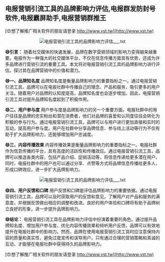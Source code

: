## **电报营销引流工具的品牌影响力评估,电报群发防封号软件,电报霸屏助手,电报营销群推王**

[😍想了解推广相关软件的朋友请登录 http://www.vst.tw](http://www.vst.tw)

 <center><img src="https://vst.tw/MP4/tuiguang/png/0.png" alt="电报营销引流工具的品牌影响力评估___.txt"></center>

**😄引言：**
随着社交媒体的快速发展，品牌在数字营销领域的影响力变得越来越重要。电报作为一种强大的社交媒体平台，不仅在信息传播方面具有优势，还成为许多品牌进行营销引流的重要工具。本文将对电报营销引流工具的品牌影响力进行评估，探讨其在品牌营销中的价值和潜力。

**😄一、品牌知名度**
品牌知名度是衡量品牌影响力的重要指标之一。通过电报营销引流工具，品牌可以在电报社群中传播自己的理念、产品和服务，吸引更多的用户关注。随着用户对品牌的认知度提高，品牌知名度也会逐步增加。因此，电报营销引流工具对提升品牌知名度起到了积极作用。

**😄二、用户参与度**
用户参与度是品牌影响力的另一个重要方面。电报社群中的用户往往是品牌的忠实粉丝和潜在消费者，他们对品牌的喜爱和认同度往往会转化为积极的参与行为。通过电报营销引流工具，品牌可以与用户进行更加直接和实时的互动，提高用户参与度。用户在社群中分享品牌信息、参与线上活动等行为不仅有助于扩大品牌影响力，还能够增加用户忠诚度。

**😄三、内容传播效果**
内容传播效果是衡量品牌影响力的重要指标之一。电报社群作为信息传播的平台，具有高度的活跃性和传播效应。通过电报营销引流工具，品牌可以推送各类内容，包括产品介绍、促销活动等，将信息传递给更多潜在用户。同时，电报社群中的用户也可以通过分享、点赞等方式将品牌信息传播给更多人，形成口碑效应，进一步扩大品牌影响力。

 <center><img src="https://vst.tw/MP4/tuiguang/png/5.png" alt="电报营销引流工具的品牌影响力评估___.txt"></center>

**😄四、用户反馈和口碑**
用户反馈和口碑是评估品牌影响力的重要依据。通过电报营销引流工具，品牌可以及时获取用户的反馈和意见，了解用户对产品和服务的满意度，并根据反馈做出相应的调整和改进。良好的用户体验和口碑将有助于品牌树立良好的形象，进一步提升品牌影响力。

**😄结论：**
电报营销引流工具在品牌影响力评估中扮演着重要的角色。通过提升品牌知名度、增加用户参与度、优化内容传播效果和倾听用户反馈，品牌可以有效地提升在电报社群中的影响力。然而，品牌在使用电报营销引流工具时应注意保持内容的质量和真实性，避免过度宣传和误导用户。只有通过合理的营销策略和真诚的互动，才能够在电报社群中获得持久的品牌影响力。

[😍想了解推广相关软件的朋友请登录 http://www.vst.tw](http://www.vst.tw)



